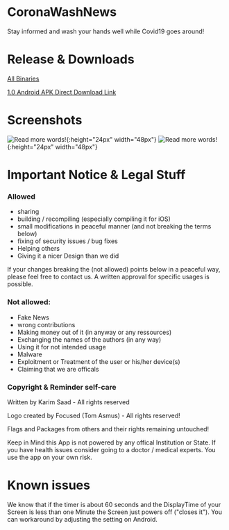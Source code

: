 # CoronaWashNews
Stay informed and wash your hands well while Covid19 goes around!

# Release & Downloads
[All Binaries](https://github.com/ksaadDE/CoronaWashNews/releases/)

[1.0 Android APK Direct Download Link](https://github.com/ksaadDE/CoronaWashNews/releases/download/cwn_android_1.0/app-release.apk)

# Screenshots
![Read more words!](https://i.ibb.co/CmhHcZ6/image.png){:height="24px" width="48px"}
![Read more words!](https://i.ibb.co/DKJJT9S/image.png){:height="24px" width="48px"}

# Important Notice & Legal Stuff
### Allowed
* sharing
* building / recompiling (especially compiling it for iOS)
* small modifications in peaceful manner (and not breaking the terms below)
* fixing of security issues / bug fixes
* Helping others
* Giving it a nicer Design than we did

If your changes breaking the (not allowed) points below in a peaceful way, please feel free to contact us. A written approval for specific usages is possible.

### Not allowed:
* Fake News
* wrong contributions
* Making money out of it (in anyway or any ressources)
* Exchanging the names of the authors (in any way)
* Using it for not intended usage 
* Malware
* Exploitment or Treatment of the user or his/her device(s)
* Claiming that we are officals

### Copyright & Reminder self-care

Written by Karim Saad - All rights reserved

Logo created by Focused (Tom Asmus) - All rights reserved!

Flags and Packages from others and their rights remaining untouched! 

Keep in Mind this App is not powered by any offical Institution or State. If you have health issues consider going to a doctor / medical experts. You use the app on your own risk.

# Known issues
We know that if the timer is about 60 seconds and the DisplayTime of your Screen is less than one Minute the Screen just powers off ("closes it"). You can workaround by adjusting the setting on Android.
